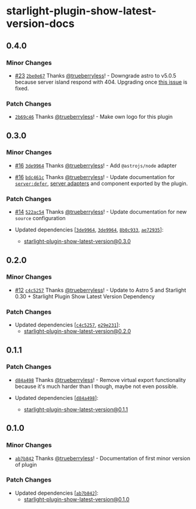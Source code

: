 # starlight-plugin-show-latest-version-docs

## 0.4.0

### Minor Changes

- [#23](https://github.com/trueberryless-org/starlight-plugin-show-latest-version/pull/23) [`2be0e67`](https://github.com/trueberryless-org/starlight-plugin-show-latest-version/commit/2be0e6776005bb3d3562dcd611ac496263d51e2c) Thanks [@trueberryless](https://github.com/trueberryless)! - Downgrade astro to v5.0.5 because server island respond with 404. Upgrading once [this issue](https://github.com/withastro/astro/issues/12803) is fixed.

### Patch Changes

- [`2b69c46`](https://github.com/trueberryless-org/starlight-plugin-show-latest-version/commit/2b69c469001a8fe3ee8bbf5ef901461f060f079f) Thanks [@trueberryless](https://github.com/trueberryless)! - Make own logo for this plugin

## 0.3.0

### Minor Changes

- [#16](https://github.com/trueberryless-org/starlight-plugin-show-latest-version/pull/16) [`3de9964`](https://github.com/trueberryless-org/starlight-plugin-show-latest-version/commit/3de9964f4860928c42754c94e8be1c246b1cc674) Thanks [@trueberryless](https://github.com/trueberryless)! - Add `@astrojs/node` adapter

- [#16](https://github.com/trueberryless-org/starlight-plugin-show-latest-version/pull/16) [`bdc461c`](https://github.com/trueberryless-org/starlight-plugin-show-latest-version/commit/bdc461cc67ff9093795f47127db15952a22c9e22) Thanks [@trueberryless](https://github.com/trueberryless)! - Update documentation for [`server:defer`](https://docs.astro.build/en/reference/directives-reference/#serverdefer), [server adapters](https://docs.astro.build/en/guides/on-demand-rendering/#server-adapters) and component exported by the plugin.

### Patch Changes

- [#14](https://github.com/trueberryless-org/starlight-plugin-show-latest-version/pull/14) [`522ac54`](https://github.com/trueberryless-org/starlight-plugin-show-latest-version/commit/522ac548e141d809e31c73a14ae368aad5a9b1ee) Thanks [@trueberryless](https://github.com/trueberryless)! - Update documentation for new `source` configuration

- Updated dependencies [[`3de9964`](https://github.com/trueberryless-org/starlight-plugin-show-latest-version/commit/3de9964f4860928c42754c94e8be1c246b1cc674), [`3de9964`](https://github.com/trueberryless-org/starlight-plugin-show-latest-version/commit/3de9964f4860928c42754c94e8be1c246b1cc674), [`8b0c933`](https://github.com/trueberryless-org/starlight-plugin-show-latest-version/commit/8b0c933c19b1fc1ed035e85a45168c0ec1b4f3a7), [`ae72935`](https://github.com/trueberryless-org/starlight-plugin-show-latest-version/commit/ae72935cbdca23c5e7d880d4f0c82c57c328e874)]:
  - starlight-plugin-show-latest-version@0.3.0

## 0.2.0

### Minor Changes

- [#12](https://github.com/trueberryless-org/starlight-plugin-show-latest-version/pull/12) [`c4c5257`](https://github.com/trueberryless-org/starlight-plugin-show-latest-version/commit/c4c525794ba68fe9f33d16194c6802632f5cba77) Thanks [@trueberryless](https://github.com/trueberryless)! - Update to Astro 5 and Starlight 0.30 + Starlight Plugin Show Latest Version Dependency

### Patch Changes

- Updated dependencies [[`c4c5257`](https://github.com/trueberryless-org/starlight-plugin-show-latest-version/commit/c4c525794ba68fe9f33d16194c6802632f5cba77), [`e29e231`](https://github.com/trueberryless-org/starlight-plugin-show-latest-version/commit/e29e2318eb36400ee5752017487518f07d091e31)]:
  - starlight-plugin-show-latest-version@0.2.0

## 0.1.1

### Patch Changes

- [`d84a498`](https://github.com/trueberryless-org/starlight-plugin-show-latest-version/commit/d84a4981b81d3c4402834028e0f96f23be4c5a4e) Thanks [@trueberryless](https://github.com/trueberryless)! - Remove virtual export functionality because it's much harder than I though, maybe not even possible.

- Updated dependencies [[`d84a498`](https://github.com/trueberryless-org/starlight-plugin-show-latest-version/commit/d84a4981b81d3c4402834028e0f96f23be4c5a4e)]:
  - starlight-plugin-show-latest-version@0.1.1

## 0.1.0

### Minor Changes

- [`ab7b842`](https://github.com/trueberryless-org/starlight-plugin-show-latest-version/commit/ab7b842691b74692c513ecd5e4557112a7eccca6) Thanks [@trueberryless](https://github.com/trueberryless)! - Documentation of first minor version of plugin

### Patch Changes

- Updated dependencies [[`ab7b842`](https://github.com/trueberryless-org/starlight-plugin-show-latest-version/commit/ab7b842691b74692c513ecd5e4557112a7eccca6)]:
  - starlight-plugin-show-latest-version@0.1.0
